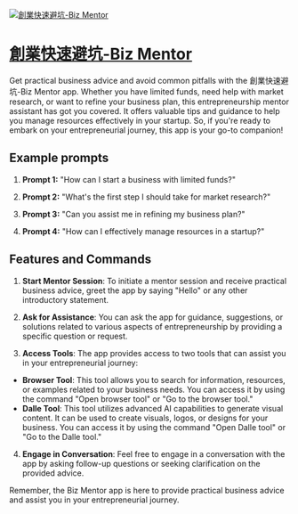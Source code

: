 [![創業快速避坑-Biz Mentor](https://files.oaiusercontent.com/file-mF1IhZEC1CQ3hoiXTkhevcdT?se=2123-10-18T08%3A17%3A55Z&sp=r&sv=2021-08-06&sr=b&rscc=max-age%3D31536000%2C%20immutable&rscd=attachment%3B%20filename%3Ddf583ee0-081f-4461-af0f-93fbbc6253e1.png&sig=j%2BsluOUHCo5rMXtqdcSZxEYxq%2Bzt3J3ZVtyyGOI4JdA%3D)](https://chat.openai.com/g/g-D0iNBDpRa-chuang-ye-kuai-su-bi-keng-biz-mentor)

# [創業快速避坑-Biz Mentor](https://chat.openai.com/g/g-D0iNBDpRa-chuang-ye-kuai-su-bi-keng-biz-mentor)

Get practical business advice and avoid common pitfalls with the 創業快速避坑-Biz Mentor app. Whether you have limited funds, need help with market research, or want to refine your business plan, this entrepreneurship mentor assistant has got you covered. It offers valuable tips and guidance to help you manage resources effectively in your startup. So, if you're ready to embark on your entrepreneurial journey, this app is your go-to companion!

## Example prompts

1. **Prompt 1:** "How can I start a business with limited funds?"

2. **Prompt 2:** "What's the first step I should take for market research?"

3. **Prompt 3:** "Can you assist me in refining my business plan?"

4. **Prompt 4:** "How can I effectively manage resources in a startup?"

## Features and Commands

1. **Start Mentor Session**: To initiate a mentor session and receive practical business advice, greet the app by saying "Hello" or any other introductory statement.

2. **Ask for Assistance**: You can ask the app for guidance, suggestions, or solutions related to various aspects of entrepreneurship by providing a specific question or request.

3. **Access Tools**: The app provides access to two tools that can assist you in your entrepreneurial journey:
  - **Browser Tool**: This tool allows you to search for information, resources, or examples related to your business needs. You can access it by using the command "Open browser tool" or "Go to the browser tool."
  - **Dalle Tool**: This tool utilizes advanced AI capabilities to generate visual content. It can be used to create visuals, logos, or designs for your business. You can access it by using the command "Open Dalle tool" or "Go to the Dalle tool."

4. **Engage in Conversation**: Feel free to engage in a conversation with the app by asking follow-up questions or seeking clarification on the provided advice.

Remember, the Biz Mentor app is here to provide practical business advice and assist you in your entrepreneurial journey.